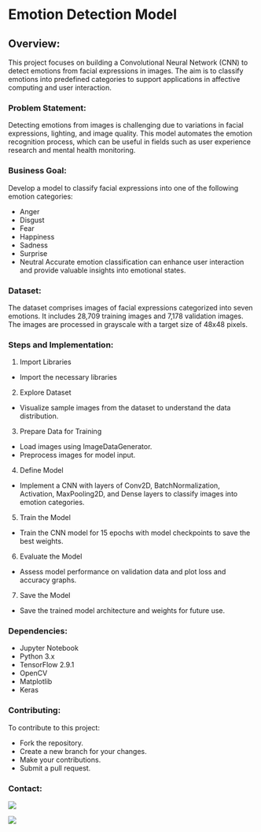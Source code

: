 # Emotion Detection Model

## Overview:
This project focuses on building a Convolutional Neural Network (CNN) to detect emotions from facial expressions in images. The aim is to classify emotions into predefined categories to support applications in affective computing and user interaction.

### Problem Statement:
Detecting emotions from images is challenging due to variations in facial expressions, lighting, and image quality. This model automates the emotion recognition process, which can be useful in fields such as user experience research and mental health monitoring.

### Business Goal:
Develop a model to classify facial expressions into one of the following emotion categories:
- Anger
- Disgust
- Fear
- Happiness
- Sadness
- Surprise
- Neutral
Accurate emotion classification can enhance user interaction and provide valuable insights into emotional states.

### Dataset:
The dataset comprises images of facial expressions categorized into seven emotions. It includes 28,709 training images and 7,178 validation images. The images are processed in grayscale with a target size of 48x48 pixels.

### Steps and Implementation:
1. Import Libraries
- Import the necessary libraries
2. Explore Dataset
- Visualize sample images from the dataset to understand the data distribution.

3. Prepare Data for Training
- Load images using ImageDataGenerator.
- Preprocess images for model input.

4. Define Model
- Implement a CNN with layers of Conv2D, BatchNormalization, Activation, MaxPooling2D, and Dense layers to classify images into emotion categories.

5. Train the Model
- Train the CNN model for 15 epochs with model checkpoints to save the best weights.

6. Evaluate the Model
- Assess model performance on validation data and plot loss and accuracy graphs.

7. Save the Model
- Save the trained model architecture and weights for future use.

### Dependencies:
- Jupyter Notebook
- Python 3.x
- TensorFlow 2.9.1
- OpenCV
- Matplotlib
- Keras
### Contributing:
To contribute to this project:
- Fork the repository.
- Create a new branch for your changes.
- Make your contributions.
- Submit a pull request.

### Contact:
<a href="https://telegram.me/Rkch38" target="_blank"><img src="https://img.shields.io/badge/Messenger-Rkch38-blue?style=for-the-badge&logo=messenger"></a>

<a href="mailto:rkchoudharyritik2@gmail.com" target="_blank"><img src="https://img.shields.io/badge/Email-rkchoudharyritik2@gmail.com-blue?style=for-the-badge&logo=gmail"></a>

